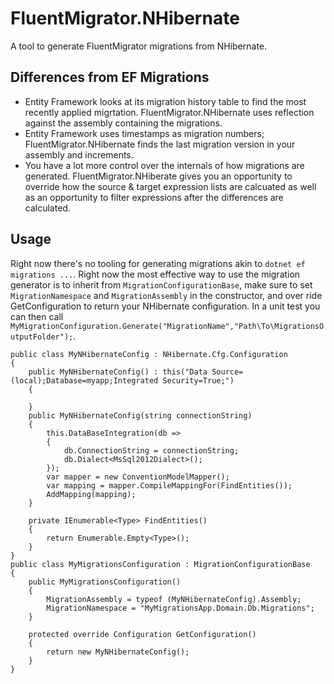 # FluentMigrator.NHibernate
A tool to generate FluentMigrator migrations from NHibernate. 

## Differences from EF Migrations
*  Entity Framework looks at its migration history table to find the most recently applied migrtation.  FluentMigrator.NHibernate uses reflection against the assembly containing the migrations. 
*  Entity Framework uses timestamps as migration numbers; FluentMigrator.NHibernate finds the last migration version in your assembly and increments.
*  You have a lot more control over the internals of how migrations are generated. FluentMigrator.NHiberate gives you an opportunity to override how the source & target expression lists are calcuated as well as an opportunity to filter expressions after the differences are calculated.  

## Usage
Right now there's no tooling for generating migrations akin to `dotnet ef migrations ...`. Right now the most effective way to use the migration generator is to inherit from `MigrationConfigurationBase`, make sure to set `MigrationNamespace` and `MigrationAssembly` in the constructor, and over ride GetConfiguration to return your NHibernate configuration. In a unit test you can then call `MyMigrationConfiguration.Generate("MigrationName","Path\To\MigrationsOutputFolder");`.

```
public class MyNHibernateConfig : NHibernate.Cfg.Configuration
{
	public MyNHibernateConfig() : this("Data Source=(local);Database=myapp;Integrated Security=True;")
	{
		
	}
	public MyNHibernateConfig(string connectionString)
	{
		this.DataBaseIntegration(db =>
		{
			db.ConnectionString = connectionString;
			db.Dialect<MsSql2012Dialect>();
		});
		var mapper = new ConventionModelMapper();
		var mapping = mapper.CompileMappingFor(FindEntities());
		AddMapping(mapping);
	}

	private IEnumerable<Type> FindEntities()
	{
		return Enumerable.Empty<Type>();
	}
}
public class MyMigrationsConfiguration : MigrationConfigurationBase
{
	public MyMigrationsConfiguration()
	{
		MigrationAssembly = typeof (MyNHibernateConfig).Assembly;
		MigrationNamespace = "MyMigrationsApp.Domain.Db.Migrations";
	}

	protected override Configuration GetConfiguration()
	{
		return new MyNHibernateConfig();
	}
}
```

